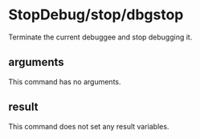 # StopDebug/stop/dbgstop

Terminate the current debuggee and stop debugging it.

## arguments

This command has no arguments.

## result

This command does not set any result variables.
